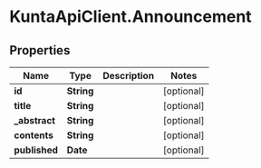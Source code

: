 # KuntaApiClient.Announcement

## Properties
Name | Type | Description | Notes
------------ | ------------- | ------------- | -------------
**id** | **String** |  | [optional] 
**title** | **String** |  | [optional] 
**_abstract** | **String** |  | [optional] 
**contents** | **String** |  | [optional] 
**published** | **Date** |  | [optional] 


